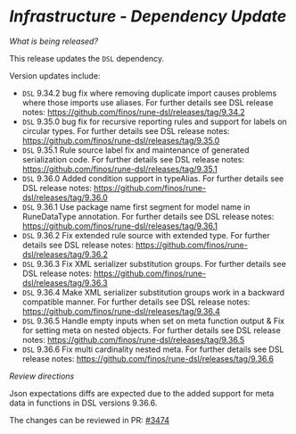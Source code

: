 # _Infrastructure - Dependency Update_

_What is being released?_

This release updates the `DSL` dependency.

Version updates include:
- `DSL` 9.34.2 bug fix where removing duplicate import causes problems where those imports use aliases. For further details see DSL release notes: https://github.com/finos/rune-dsl/releases/tag/9.34.2
- `DSL` 9.35.0 bug fix for recursive reporting rules and support for labels on circular types. For further details see DSL release notes: https://github.com/finos/rune-dsl/releases/tag/9.35.0
- `DSL` 9.35.1 Rule source label fix and maintenance of generated serialization code. For further details see DSL release notes: https://github.com/finos/rune-dsl/releases/tag/9.35.1
- `DSL` 9.36.0 Added condition support in typeAlias. For further details see DSL release notes: https://github.com/finos/rune-dsl/releases/tag/9.36.0
- `DSL` 9.36.1 Use package name first segment for model name in RuneDataType annotation. For further details see DSL release notes: https://github.com/finos/rune-dsl/releases/tag/9.36.1
- `DSL` 9.36.2 Fix extended rule source with extended type. For further details see DSL release notes: https://github.com/finos/rune-dsl/releases/tag/9.36.2
- `DSL` 9.36.3 Fix XML serializer substitution groups. For further details see DSL release notes: https://github.com/finos/rune-dsl/releases/tag/9.36.3
- `DSL` 9.36.4 Make XML serializer substitution groups work in a backward compatible manner. For further details see DSL release notes: https://github.com/finos/rune-dsl/releases/tag/9.36.4
- `DSL` 9.36.5 Handle empty inputs when set on meta function output & Fix for setting meta on nested objects. For further details see DSL release notes: https://github.com/finos/rune-dsl/releases/tag/9.36.5
- `DSL` 9.36.6 Fix multi cardinality nested meta. For further details see DSL release notes: https://github.com/finos/rune-dsl/releases/tag/9.36.6

_Review directions_

Json expectations diffs are expected due to the added support for meta data in functions in DSL versions 9.36.6.

The changes can be reviewed in PR: [#3474](https://github.com/finos/common-domain-model/pull/3474) 
